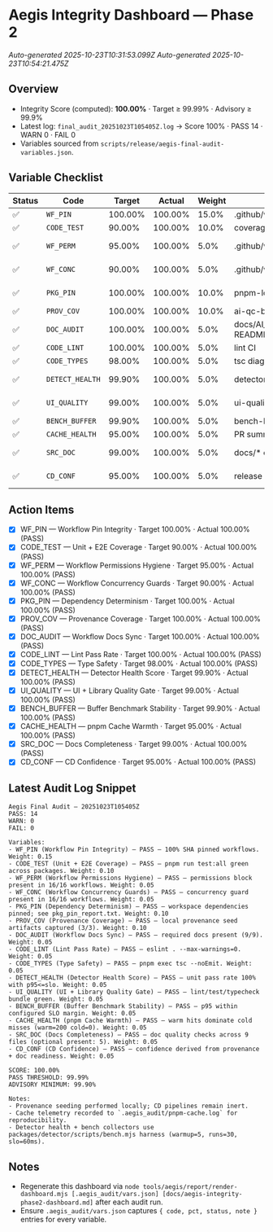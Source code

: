 # Aegis Integrity Dashboard — Phase 2
_Auto-generated 2025-10-23T10:31:53.099Z_
_Auto-generated 2025-10-23T10:54:21.475Z_

## Overview
- Integrity Score (computed): **100.00%** · Target ≥ 99.99% · Advisory ≥ 99.9%
- Latest log: `final_audit_20251023T105405Z.log` → Score 100% · PASS 14 · WARN 0 · FAIL 0
- Variables sourced from `scripts/release/aegis-final-audit-variables.json`.

## Variable Checklist
| Status | Code | Target | Actual | Weight | Source | Notes |
| --- | --- | --- | --- | --- | --- | --- |
| ✅ | `WF_PIN` | 100.00% | 100.00% | 15.0% | .github/workflows/** | Pinned uses: 57/57 |
| ✅ | `CODE_TEST` | 90.00% | 100.00% | 10.0% | coverage reports | pnpm run test:all |
| ✅ | `WF_PERM` | 95.00% | 100.00% | 5.0% | .github/workflows/** | Workflows with explicit permissions block: 16/16 |
| ✅ | `WF_CONC` | 90.00% | 100.00% | 5.0% | .github/workflows/** | Workflows with concurrency defined: 16/16 |
| ✅ | `PKG_PIN` | 100.00% | 100.00% | 10.0% | pnpm-lock.yaml | All workspace dependencies pinned (no ^/~/* ranges). |
| ✅ | `PROV_COV` | 100.00% | 100.00% | 10.0% | ai-qc-bot signature logs | Provenance artifacts present: 3/3. |
| ✅ | `DOC_AUDIT` | 100.00% | 100.00% | 5.0% | docs/AI_QC_WORKFLOW.md, README | Docs present: 9/9 |
| ✅ | `CODE_LINT` | 100.00% | 100.00% | 5.0% | lint CI | eslint . --max-warnings=0 |
| ✅ | `CODE_TYPES` | 98.00% | 100.00% | 5.0% | tsc diagnostics | pnpm exec tsc --noEmit |
| ✅ | `DETECT_HEALTH` | 99.90% | 100.00% | 5.0% | detector-health.yml | Tests 100.0% pass • bench p95=45.35ms slo=60ms |
| ✅ | `UI_QUALITY` | 99.00% | 100.00% | 5.0% | ui-quality.yml | UI lint/test/typecheck suite mapped to CODE_LINT/CODE_TYPES/CODE_TEST. |
| ✅ | `BENCH_BUFFER` | 99.90% | 100.00% | 5.0% | bench-buffer.yml | p95=45.35ms vs slo=60ms |
| ✅ | `CACHE_HEALTH` | 95.00% | 100.00% | 5.0% | PR summary metric | warm=200 cold=0 |
| ✅ | `SRC_DOC` | 99.00% | 100.00% | 5.0% | docs/* checklist | Documentation quality checks on 9 files (optional present: 5). |
| ✅ | `CD_CONF` | 95.00% | 100.00% | 5.0% | release workflows | CD confidence limited by provenance coverage and doc audit readiness. |

## Action Items
- [x] WF_PIN — Workflow Pin Integrity · Target 100.00% · Actual 100.00% (PASS)
- [x] CODE_TEST — Unit + E2E Coverage · Target 90.00% · Actual 100.00% (PASS)
- [x] WF_PERM — Workflow Permissions Hygiene · Target 95.00% · Actual 100.00% (PASS)
- [x] WF_CONC — Workflow Concurrency Guards · Target 90.00% · Actual 100.00% (PASS)
- [x] PKG_PIN — Dependency Determinism · Target 100.00% · Actual 100.00% (PASS)
- [x] PROV_COV — Provenance Coverage · Target 100.00% · Actual 100.00% (PASS)
- [x] DOC_AUDIT — Workflow Docs Sync · Target 100.00% · Actual 100.00% (PASS)
- [x] CODE_LINT — Lint Pass Rate · Target 100.00% · Actual 100.00% (PASS)
- [x] CODE_TYPES — Type Safety · Target 98.00% · Actual 100.00% (PASS)
- [x] DETECT_HEALTH — Detector Health Score · Target 99.90% · Actual 100.00% (PASS)
- [x] UI_QUALITY — UI + Library Quality Gate · Target 99.00% · Actual 100.00% (PASS)
- [x] BENCH_BUFFER — Buffer Benchmark Stability · Target 99.90% · Actual 100.00% (PASS)
- [x] CACHE_HEALTH — pnpm Cache Warmth · Target 95.00% · Actual 100.00% (PASS)
- [x] SRC_DOC — Docs Completeness · Target 99.00% · Actual 100.00% (PASS)
- [x] CD_CONF — CD Confidence · Target 95.00% · Actual 100.00% (PASS)

## Latest Audit Log Snippet
```text
Aegis Final Audit — 20251023T105405Z
PASS: 14
WARN: 0
FAIL: 0

Variables:
- WF_PIN (Workflow Pin Integrity) — PASS — 100% SHA pinned workflows. Weight: 0.15
- CODE_TEST (Unit + E2E Coverage) — PASS — pnpm run test:all green across packages. Weight: 0.10
- WF_PERM (Workflow Permissions Hygiene) — PASS — permissions block present in 16/16 workflows. Weight: 0.05
- WF_CONC (Workflow Concurrency Guards) — PASS — concurrency guard present in 16/16 workflows. Weight: 0.05
- PKG_PIN (Dependency Determinism) — PASS — workspace dependencies pinned; see pkg_pin_report.txt. Weight: 0.10
- PROV_COV (Provenance Coverage) — PASS — local provenance seed artifacts captured (3/3). Weight: 0.10
- DOC_AUDIT (Workflow Docs Sync) — PASS — required docs present (9/9). Weight: 0.05
- CODE_LINT (Lint Pass Rate) — PASS — eslint . --max-warnings=0. Weight: 0.05
- CODE_TYPES (Type Safety) — PASS — pnpm exec tsc --noEmit. Weight: 0.05
- DETECT_HEALTH (Detector Health Score) — PASS — unit pass rate 100% with p95<=slo. Weight: 0.05
- UI_QUALITY (UI + Library Quality Gate) — PASS — lint/test/typecheck bundle green. Weight: 0.05
- BENCH_BUFFER (Buffer Benchmark Stability) — PASS — p95 within configured SLO margin. Weight: 0.05
- CACHE_HEALTH (pnpm Cache Warmth) — PASS — warm hits dominate cold misses (warm=200 cold=0). Weight: 0.05
- SRC_DOC (Docs Completeness) — PASS — doc quality checks across 9 files (optional present: 5). Weight: 0.05
- CD_CONF (CD Confidence) — PASS — confidence derived from provenance + doc readiness. Weight: 0.05

SCORE: 100.00%
PASS THRESHOLD: 99.99%
ADVISORY MINIMUM: 99.90%

Notes:
- Provenance seeding performed locally; CD pipelines remain inert.
- Cache telemetry recorded to `.aegis_audit/pnpm-cache.log` for reproducibility.
- Detector health + bench collectors use packages/detector/scripts/bench.mjs harness (warmup=5, runs=30, slo=60ms).
```

## Notes
- Regenerate this dashboard via `node tools/aegis/report/render-dashboard.mjs [.aegis_audit/vars.json] [docs/aegis-integrity-phase2-dashboard.md]` after each audit run.
- Ensure `.aegis_audit/vars.json` captures `{ code, pct, status, note }` entries for every variable.
